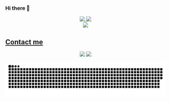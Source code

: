 ### Hi there 👋

<div align="center">
  <a href="https://github.com/andersonrafhael">
  <img height="150em" src="https://github-readme-stats.vercel.app/api?username=andersonrafhael&show_icons=true&theme=merko&include_all_commits=true&count_private=true"/>
  <img height="150em" src="https://github-readme-streak-stats.herokuapp.com?user=andersonrafhael&theme=merko&include_all_commits=true&count_private=true"/>
  <br>
  <img height="150em" src="https://github-readme-stats.vercel.app/api/top-langs/?username=andersonrafhael&layout=compact&langs_count=6&theme=merko"/>
</div>
  
  ##
  
## Contact me
  
<div align="center"> 
    <a href="mailto:argb@ic.ufal.br"><img src="https://img.shields.io/badge/Gmail-D14836?style=for-the-badge&logo=gmail&logoColor=white" target="_blank"></a>
    <a href="https://www.linkedin.com/in/andersonrafhael/" target="_blank"><img src="https://img.shields.io/badge/-LinkedIn-%230077B5?style=for-the-badge&logo=linkedin&logoColor=white" target="_blank"></a>

 
  ![Snake animation](github-user-contribution.svg)
 
</div>

<!--
**andersonrafhael/andersonrafhael** is a ✨ _special_ ✨ repository because its `README.md` (this file) appears on your GitHub profile.

Here are some ideas to get you started:

- 🔭 I’m currently working on ...
- 🌱 I’m currently learning ...
- 👯 I’m looking to collaborate on ...
- 🤔 I’m looking for help with ...
- 💬 Ask me about ...
- 📫 How to reach me: ...
- 😄 Pronouns: ...
- ⚡ Fun fact: ...
-->
